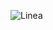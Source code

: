 
![Linea](https://github.com/guelo2019/Sistemas-Ciberfisico---Proyecto-Final/assets/46485082/97682299-5ff7-4ba5-9e8e-a1687d8fd195)

